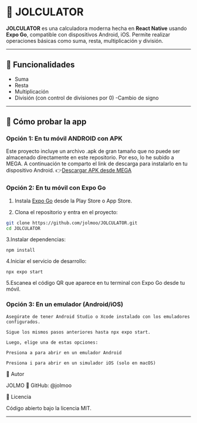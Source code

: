 # 🧮 JOLCULATOR

**JOLCULATOR** es una calculadora moderna hecha en **React Native** usando **Expo Go**, compatible con dispositivos Android, iOS. Permite realizar operaciones básicas como suma, resta, multiplicación y división.

---

## 🚀 Funcionalidades

- Suma
- Resta
- Multiplicación
- División (con control de divisiones por 0)
-Cambio de signo

---

## 📱 Cómo probar la app

### Opción 1: En tu móvil ANDROID con APK
Este proyecto incluye un archivo .apk de gran tamaño que no puede ser almacenado directamente en este repositorio. Por eso, lo he subido a MEGA. A continuación te comparto el link de descarga para instalarlo en tu dispositivo Android.
👉[Descargar APK desde MEGA](https://mega.nz/file/Rk4HXYSS#kgm2isd3INPGlWDSjG8cmZBUQxhImMUh5Xane0V3p5g)


### Opción 2: En tu móvil con **Expo Go**

1. Instala [Expo Go](https://expo.dev/client) desde la Play Store o App Store.

2. Clona el repositorio y entra en el proyecto:

```bash
git clone https://github.com/jolmoo/JOLCULATOR.git
cd JOLCULATOR
```
3.Instalar dependencias:
```
npm install
```
4.Iniciar el servicio de desarrollo:
```
npx expo start
```
5.Escanea el código QR que aparece en tu terminal con Expo Go desde tu móvil.

### Opción 3: En un emulador (Android/iOS)

    Asegúrate de tener Android Studio o Xcode instalado con los emuladores configurados.

    Sigue los mismos pasos anteriores hasta npx expo start.

    Luego, elige una de estas opciones:

    Presiona a para abrir en un emulador Android

    Presiona i para abrir en un simulador iOS (solo en macOS)

    
🧠 Autor

JOLMO
🔗 GitHub: @jolmoo

📄 Licencia

Código abierto bajo la licencia MIT.


---




    
